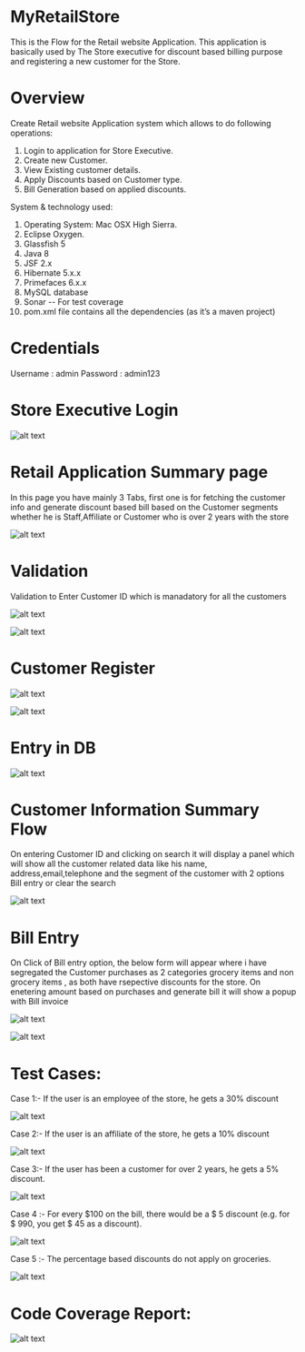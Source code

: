 # MyRetailStore

This is the Flow for the Retail website Application. This application is basically used by The Store executive for discount based billing purpose and registering a new customer for the Store.

# Overview
Create Retail website Application	system	which	allows	to	do	following	operations:
1. Login to application for Store Executive.
2. Create new Customer.
3. View Existing customer details.
4. Apply Discounts based on Customer type.
5. Bill Generation based on applied discounts.

System	&	technology	used:

1. Operating	System:	Mac	OSX	High	Sierra.
2. Eclipse	Oxygen.
3. Glassfish 5
4. Java	8
5. JSF	2.x
6. Hibernate	5.x.x
7. Primefaces	6.x.x
8. MySQL	database
9. Sonar -- For test coverage
10. pom.xml	file	contains	all	the	dependencies	(as	it’s	a	maven	project)


# Credentials
Username : admin Password : admin123


# Store Executive Login

![alt text](https://github.com/FameTech/MyRetailStore/blob/master/screenshot/1.png "preview1")

# Retail Application Summary page
In this page you have mainly 3 Tabs, first one is for fetching the customer info and generate discount based bill based on the Customer segments whether he is Staff,Affiliate or Customer who is over  2 years with the store

![alt text](https://github.com/FameTech/MyRetailStore/blob/master/screenshot/2.png "preview2")

# Validation 
Validation to Enter Customer ID which is manadatory for all the customers

![alt text](https://github.com/FameTech/MyRetailStore/blob/master/screenshot/3.png "preview3")

![alt text](https://github.com/FameTech/MyRetailStore/blob/master/screenshot/4.png "preview4")

# Customer Register
![alt text](https://github.com/FameTech/MyRetailStore/blob/master/screenshot/5.png "preview5")

![alt text](https://github.com/FameTech/MyRetailStore/blob/master/screenshot/8.png "preview8")

# Entry in DB
![alt text](https://github.com/FameTech/MyRetailStore/blob/master/screenshot/7.png "preview7")

# Customer Information Summary Flow
On entering Customer ID and clicking on search it will display a panel which will show all the customer related data like his name, address,email,telephone and the segment of the customer with 2 options Bill entry or clear the search

![alt text](https://github.com/FameTech/MyRetailStore/blob/master/screenshot/10.png "preview10")

# Bill Entry
On Click of Bill entry option, the below form will appear where i have segregated the Customer purchases as 2 categories grocery items and non grocery items , as both have rsepective discounts for the store. On enetering amount based on purchases and generate bill it will show a popup with Bill invoice

![alt text](https://github.com/FameTech/MyRetailStore/blob/master/screenshot/11.png "preview11")

![alt text](https://github.com/FameTech/MyRetailStore/blob/master/screenshot/12.png "preview12")

# Test Cases: 
Case 1:- If the user is an employee of the store, he gets a 30% discount

![alt text](https://github.com/FameTech/MyRetailStore/blob/master/screenshot/12.png "preview12")

Case 2:- If the user is an affiliate of the store, he gets a 10% discount

![alt text](https://github.com/FameTech/MyRetailStore/blob/master/screenshot/13.png "preview13")

Case 3:- If the user has been a customer for over 2 years, he gets a 5% discount.

![alt text](https://github.com/FameTech/MyRetailStore/blob/master/screenshot/16.png "preview16")

Case 4 :- For every $100 on the bill, there would be a $ 5 discount (e.g. for $ 990, you get $ 45
as a discount).

![alt text](https://github.com/FameTech/MyRetailStore/blob/master/screenshot/14.png "preview14")

Case 5 :- The percentage based discounts do not apply on groceries.

![alt text](https://github.com/FameTech/MyRetailStore/blob/master/screenshot/15.png "preview15")


# Code Coverage Report:

![alt text](https://github.com/FameTech/MyRetailStore/blob/master/screenshot/CodeCovrage.png "preview16")




